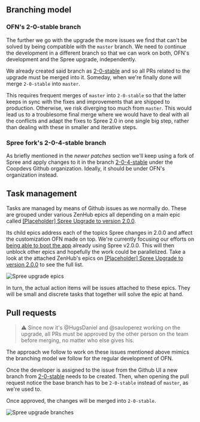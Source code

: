 ## Branching model
### OFN's 2-0-stable branch

The further we go with the upgrade the more issues we find that can't be solved by being compatible with the `master` branch. We need to continue the development in a different branch so that we can work on both, OFN's development and the Spree upgrade, independently.

We already created said branch as [2-0-stable](https://github.com/openfoodfoundation/openfoodnetwork/tree/2-0-stable) and so all PRs related to the upgrade must be merged into it. Someday, when we're finally done will merge `2-0-stable` into `master`.

This requires frequent merges of `master` into `2-0-stable` so that the latter keeps in sync with the fixes and improvements that are shipped to production. Otherwise, we risk diverging too much from `master`. This would lead us to a troublesome final merge where we would have to deal with all the conflicts and adapt the fixes to Spree 2.0 in one single big step, rather than dealing with these in smaller and iterative steps.

### Spree fork's 2-0-4-stable branch

As briefly mentioned in the *newer patches* section we'll keep using a fork of Spree and apply changes to it in the branch [2-0-4-stable](https://github.com/openfoodfoundation/coopdevs/tree/2-0-4-stable) under the Coopdevs Github organization. Ideally, it should be under OFN's organization instead.

## Task management

Tasks are managed by means of Github issues as we normally do. These are grouped under various ZenHub epics all depending on a main epic called [[Placeholder] Spree Upgrade to version 2.0.0](https://github.com/openfoodfoundation/openfoodnetwork/issues/2109).

Its child epics address each of the topics Spree changes in 2.0.0 and affect the customization OFN made on top. We're currently focusing our efforts on [being able to boot the app](https://github.com/openfoodfoundation/openfoodnetwork/issues/2217) already using Spree v2.0.0. This will then unblock other epics and hopefully the work could be parallelized. Take a look at the attached ZenHub's epics on [[Placeholder] Spree Upgrade to version 2.0.0](https://github.com/openfoodfoundation/openfoodnetwork/issues/2109) to see the full list.

![Spree upgrade epics](https://github.com/coopdevs/openfoodnetwork/blob/1b235a8cf6f619b458c0112dac6156f539b88ff9/doc/img/spree_upgrade_epics.jpg)

In turn, the actual action items will be issues attached to these epics. They will be small and discrete tasks that together will solve the epic at hand.

## Pull requests

> :warning: Since now it's @HugsDaniel and @sauloperez working on the upgrade, all PRs must be approved by the other person on the team before merging, no matter who else gives his.

The approach we follow to work on these issues mentioned above mimics the branching model we follow for the regular development of OFN.

Once the developer is assigned to the issue from the Github UI a new branch from [2-0-stable](https://github.com/openfoodfoundation/openfoodnetwork/tree/2-0-stable) needs to be created. Then, when opening the pull request notice the base branch has to be `2-0-stable` instead of `master`, as we're used to.

Once approved, the changes will be merged into `2-0-stable`.

![Spree upgrade branches](https://raw.githubusercontent.com/coopdevs/openfoodnetwork/1b235a8cf6f619b458c0112dac6156f539b88ff9/doc/img/spree_upgrade_branches.jpg)


